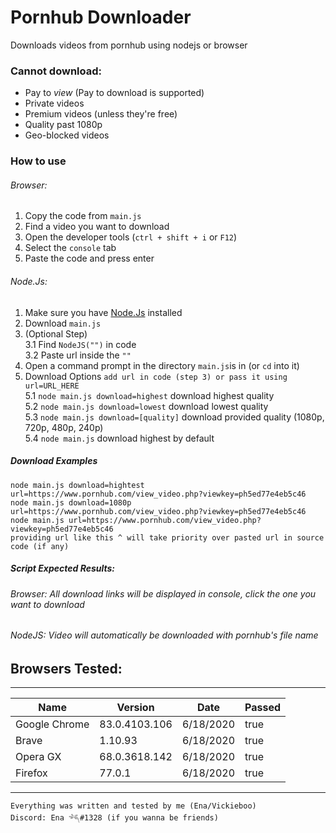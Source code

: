 # Pornhub Downloader
Downloads videos from pornhub using nodejs or browser

### Cannot download:
* Pay to *view* (Pay to download is supported)
* Private videos 
* Premium videos (unless they're free)
* Quality past 1080p
* Geo-blocked  videos

### How to use
###### Browser: 
1. Copy the code from `main.js`
2. Find a video you want to download
3. Open the developer tools (`ctrl + shift + i` or `F12`)
4. Select the `console` tab
5. Paste the code and press enter

###### Node.Js:
1. Make sure you have [Node.Js](https://nodejs.org) installed
2. Download `main.js`
3. (Optional Step)  
    3.1 Find `NodeJS("")` in code  
    3.2 Paste url inside the `""`
3. Open a command prompt in the directory `main.js`is in (or `cd` into it)
4. Download Options `add url in code (step 3) or pass it using url=URL_HERE`  
    5.1 `node main.js download=highest` download highest quality  
    5.2 `node main.js download=lowest` download lowest quality  
    5.3 `node main.js download=[quality]` download provided quality (1080p, 720p, 480p, 240p)  
    5.4 `node main.js` download highest by default

##### Download Examples
```
node main.js download=hightest url=https://www.pornhub.com/view_video.php?viewkey=ph5ed77e4eb5c46
node main.js download=1080p url=https://www.pornhub.com/view_video.php?viewkey=ph5ed77e4eb5c46
node main.js url=https://www.pornhub.com/view_video.php?viewkey=ph5ed77e4eb5c46
providing url like this ^ will take priority over pasted url in source code (if any)
```

##### Script Expected Results:
###### Browser: All download links will be displayed in console, click the one you want to download
###### NodeJS: Video will automatically be downloaded with pornhub's file name

## Browsers Tested:
------------------------------------------------------
|      Name     |    Version    |    Date   | Passed |
|---------------|---------------|-----------|--------|
| Google Chrome | 83.0.4103.106 | 6/18/2020 | true   |
| Brave         | 1.10.93       | 6/18/2020 | true   |
| Opera GX      | 68.0.3618.142 | 6/18/2020 | true   |
| Firefox       | 77.0.1        | 6/18/2020 | true   |
------------------------------------------------------
```
Everything was written and tested by me (Ena/Vickieboo)
Discord: Ena 𓆈#1328 (if you wanna be friends)
```
